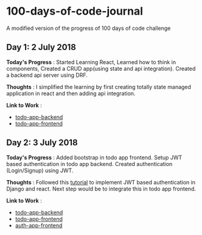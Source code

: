 # 100-days-of-code-journal
A modified version of the progress of 100 days of code challenge

## Day 1: 2 July 2018

**Today's Progress** : Started Learning React, Learned how to think in components, Created a CRUD app(using state and api integration). Created a backend api server using DRF.

**Thoughts** : I simplified the learning by first creating totally state managed application in react and then adding api integration. 

**Link to Work** : 
* [todo-app-backend](https://github.com/taranjeet/todo-app-backend)
* [todo-app-frontend](https://github.com/taranjeet/todo-app-frontend)

## Day 2: 3 July 2018

**Today's Progress** : Added bootstrap in todo app frontend. Setup JWT based authentication in todo app backend. Created authentication (Login/Signup) using JWT.

**Thoughts** : Followed this [tutorial](https://medium.com/@dakota.lillie/django-react-jwt-authentication-5015ee00ef9a) to implement JWT based authentication in Django and react. Next step would be to integrate this in todo app frontend.

**Link to Work** : 
* [todo-app-backend](https://github.com/taranjeet/todo-app-backend)
* [todo-app-frontend](https://github.com/taranjeet/todo-app-frontend)
* [auth-app-frontend](https://github.com/taranjeet/auth-app-frontend)
